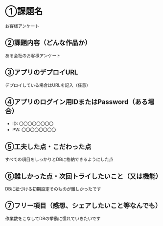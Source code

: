 # ①課題名
お客様アンケート

## ②課題内容（どんな作品か）
ある会社のお客様アンケート

## ③アプリのデプロイURL
デプロイしている場合はURLを記入（任意）

## ④アプリのログイン用IDまたはPassword（ある場合）
- ID: 〇〇〇〇〇〇〇〇
- PW: 〇〇〇〇〇〇〇〇

## ⑤工夫した点・こだわった点
すべての項目をしっかりとDBに格納できるようにした点

## ⑥難しかった点・次回トライしたいこと（又は機能）
DBに紐づける初期設定そのものが難しかったです

## ⑦フリー項目（感想、シェアしたいこと等なんでも）
作業数をこなしてDBの挙動に慣れていきたいです
